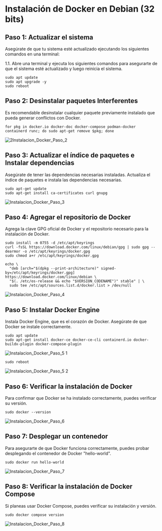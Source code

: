 
# Instalación de Docker en Debian (32 bits)

## Paso 1: Actualizar el sistema

Asegúrate de que tu sistema esté actualizado ejecutando los siguientes comandos en una terminal:

1.1. Abre una terminal y ejecuta los siguientes comandos para asegurarte de que el sistema esté actualizado y luego reinicia el sistema.
```shell
sudo apt update
sudo apt upgrade -y
sudo reboot
```

## Paso 2: Desinstalar paquetes Interferentes

Es recomendable desinstalar cualquier paquete previamente instalado que pueda generar conflictos con Docker.
```shell
for pkg in docker.io docker-doc docker-compose podman-docker containerd runc; do sudo apt-get remove $pkg; done
```

![2Instalacion_Docker_Paso_2](https://github.com/AndresYE/Network_Service_on_Containers/assets/113482367/7b0f80da-1c26-4dc0-9987-04842280dc39)

## Paso 3: Actualizar el índice de paquetes e Instalar dependencias

Asegúrate de tener las dependencias necesarias instaladas. Actualiza el índice de paquetes e instala las dependencias necesarias.
```shell
sudo apt-get update
sudo apt-get install ca-certificates curl gnupg
```

![Instalacion_Docker_Paso_3](https://github.com/AndresYE/Network_Service_on_Containers/assets/113482367/e6e7d131-365a-4ed0-a6c5-4763a66b3bce)

## Paso 4: Agregar el repositorio de Docker

Agrega la clave GPG oficial de Docker y el repositorio necesario para la instalación de Docker.
```shell
sudo install -m 0755 -d /etc/apt/keyrings
curl -fsSL https://download.docker.com/linux/debian/gpg | sudo gpg --dearmor -o /etc/apt/keyrings/docker.gpg
sudo chmod a+r /etc/apt/keyrings/docker.gpg
```


```shell
echo \
  "deb [arch="$(dpkg --print-architecture)" signed-by=/etc/apt/keyrings/docker.gpg] https://download.docker.com/linux/debian \
  "$(. /etc/os-release && echo "$VERSION_CODENAME")" stable" | \
  sudo tee /etc/apt/sources.list.d/docker.list > /dev/null
```

![Instalacion_Docker_Paso_4](https://github.com/AndresYE/Network_Service_on_Containers/assets/113482367/413955dd-7930-42a6-b335-fe3e410ec940)


## Paso 5: Instalar Docker Engine

Instala Docker Engine, que es el corazón de Docker. Asegúrate de que Docker se instale correctamente.
```shell
sudo apt update
sudo apt-get install docker-ce docker-ce-cli containerd.io docker-buildx-plugin docker-compose-plugin
```

![Instalacion_Docker_Paso_5 1](https://github.com/AndresYE/Network_Service_on_Containers/assets/113482367/0eca1c0f-03a3-4c9a-b695-74ebb64671a6)


```shell
sudo reboot
```

![Instalacion_Docker_Paso_5 2](https://github.com/AndresYE/Network_Service_on_Containers/assets/113482367/17c393a9-3b03-4dd8-bc7d-8e51cc5f335b)


## Paso 6: Verificar la instalación de Docker

Para confirmar que Docker se ha instalado correctamente, puedes verificar su versión.
```shell
sudo docker --version
```

![Instalacion_Docker_Paso_6](https://github.com/AndresYE/Network_Service_on_Containers/assets/113482367/25c53f7e-6a3c-48e0-85b6-ed8268a4ff74)



## Paso 7: Desplegar un contenedor

Para asegurarte de que Docker funciona correctamente, puedes probar desplegando el contenedor de Docker "hello-world".
```shell
sudo docker run hello-world
```

![Instalacion_Docker_Paso_7](https://github.com/AndresYE/Network_Service_on_Containers/assets/113482367/8ad681c2-2b3b-49a0-a5d4-8a825867129d)


## Paso 8: Verificar la instalación de Docker Compose

Si planeas usar Docker Compose, puedes verificar su instalación y versión.
```shell
sudo docker compose version
```

![Instalacion_Docker_Paso_8](https://github.com/AndresYE/Network_Service_on_Containers/assets/113482367/92a3c070-37fe-419b-afb4-a601de12d428)


